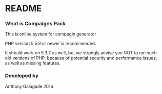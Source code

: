 # README #

### What is Compaigns Pack ###
This is online system for compagin generator 

PHP version 5.5.9 or newer is recommended.

It should work on 5.3.7 as well, but we strongly advise you NOT to run such old versions of PHP, because of potential security and performance issues, as well as missing features.

### Developed by ###
Anthony Galagade 2016
